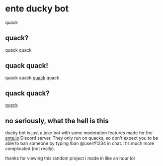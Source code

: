 # ente ducky bot
quack

## quack?
quack quack

## quack quack!
quack quack [quack](https://www.youtube.com/watch?v=dQw4w9WgXcQ) quack

## quack quack?
[quack](https://ente.io)

## no seriously, what the hell is this
ducky bot is just a joke bot with some moderation features made for the [ente.io](https://ente.io) Discord server. They only run on quacks, so don't expect you to be able to ban someone by typing !ban @user#1234 in chat. It's much more complicated (not really).

thanks for viewing this random project i made in like an hour lol
